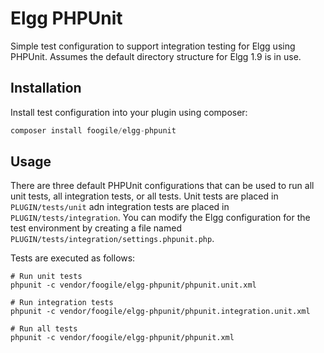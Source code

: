 # Elgg PHPUnit

Simple test configuration to support integration testing for Elgg using
PHPUnit. Assumes the default directory structure for Elgg 1.9 is in use.

## Installation

Install test configuration into your plugin using composer:

```PHP
composer install foogile/elgg-phpunit
```

## Usage

There are three default PHPUnit configurations that can be used to run all unit tests, all
integration tests, or all tests. Unit tests are placed in `PLUGIN/tests/unit` adn  integration tests
are placed in `PLUGIN/tests/integration`.  You can modify the Elgg configuration for the test
environment by creating a file named `PLUGIN/tests/integration/settings.phpunit.php`.

Tests are executed as follows:

```Shell
# Run unit tests
phpunit -c vendor/foogile/elgg-phpunit/phpunit.unit.xml

# Run integration tests
phpunit -c vendor/foogile/elgg-phpunit/phpunit.integration.unit.xml

# Run all tests
phpunit -c vendor/foogile/elgg-phpunit/phpunit.xml
```
